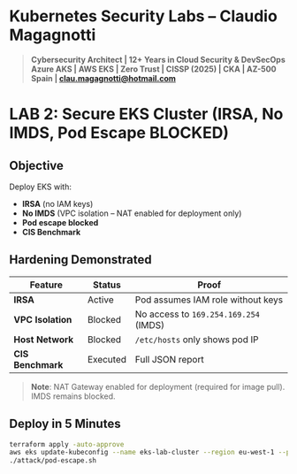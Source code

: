 # Kubernetes Security Labs – Claudio Magagnotti

> **Cybersecurity Architect | 12+ Years in Cloud Security & DevSecOps**  
> **Azure AKS | AWS EKS | Zero Trust | CISSP (2025) | CKA | AZ-500**  
> **Spain | [clau.magagnotti@hotmail.com](mailto:clau.magagnotti@hotmail.com)**  

# LAB 2: Secure EKS Cluster (IRSA, No IMDS, Pod Escape BLOCKED)

## Objective
Deploy EKS with:
- **IRSA** (no IAM keys)
- **No IMDS** (VPC isolation – NAT enabled for deployment only)
- **Pod escape blocked**
- **CIS Benchmark**

## Hardening Demonstrated
| Feature | Status | Proof |
|---------|--------|-------|
| **IRSA** | Active | Pod assumes IAM role without keys |
| **VPC Isolation** | Blocked | No access to `169.254.169.254` (IMDS) |
| **Host Network** | Blocked | `/etc/hosts` only shows pod IP |
| **CIS Benchmark** | Executed | Full JSON report |

> **Note**: NAT Gateway enabled for deployment (required for image pull). IMDS remains blocked.

## Deploy in 5 Minutes
```bash
terraform apply -auto-approve
aws eks update-kubeconfig --name eks-lab-cluster --region eu-west-1 --profile k8s-labs
./attack/pod-escape.sh